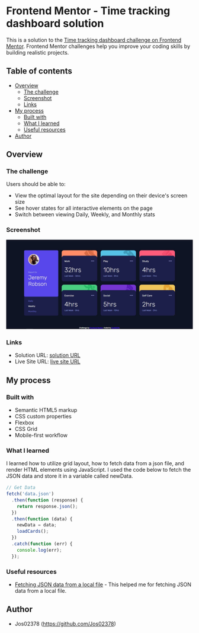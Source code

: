 # Frontend Mentor - Time tracking dashboard solution

This is a solution to the [Time tracking dashboard challenge on Frontend Mentor](https://www.frontendmentor.io/challenges/time-tracking-dashboard-UIQ7167Jw). Frontend Mentor challenges help you improve your coding skills by building realistic projects.

## Table of contents

- [Overview](#overview)
  - [The challenge](#the-challenge)
  - [Screenshot](#screenshot)
  - [Links](#links)
- [My process](#my-process)
  - [Built with](#built-with)
  - [What I learned](#what-i-learned)
  - [Useful resources](#useful-resources)
- [Author](#author)

## Overview

### The challenge

Users should be able to:

- View the optimal layout for the site depending on their device's screen size
- See hover states for all interactive elements on the page
- Switch between viewing Daily, Weekly, and Monthly stats

### Screenshot

![](./screenshot.jpg)

### Links

- Solution URL: [solution URL](https://your-solution-url.com)
- Live Site URL: [live site URL](https://time-tracking-dashboard-jos02378.netlify.app/)

## My process

### Built with

- Semantic HTML5 markup
- CSS custom properties
- Flexbox
- CSS Grid
- Mobile-first workflow

### What I learned

I learned how to utilize grid layout, how to fetch data from a json file, and render HTML elements using
JavaScript. I used the code below to fetch the JSON data and store it in a variable called newData.

```js
// Get Data
fetch('data.json')
  .then(function (response) {
    return response.json();
  })
  .then(function (data) {
    newData = data;
    loadCards();
  })
  .catch(function (err) {
    console.log(err);
  });
```

### Useful resources

- [Fetching JSON data from a local file](https://stackoverflow.com/questions/19706046/how-to-read-an-external-local-json-file-in-javascript) - This helped me for fetching JSON data from a local file.

## Author

- Jos02378 (https://github.com/Jos02378)

